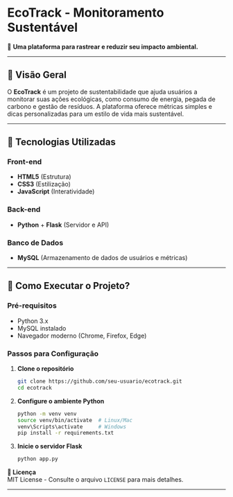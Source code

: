 # **EcoTrack - Monitoramento Sustentável**  

🌱 **Uma plataforma para rastrear e reduzir seu impacto ambiental.**  

---  

## **📌 Visão Geral**  
O **EcoTrack** é um projeto de sustentabilidade que ajuda usuários a monitorar suas ações ecológicas, como consumo de energia, pegada de carbono e gestão de resíduos. A plataforma oferece métricas simples e dicas personalizadas para um estilo de vida mais sustentável.  

---  

## **🚀 Tecnologias Utilizadas**  

### **Front-end**  
- **HTML5** (Estrutura)  
- **CSS3** (Estilização)  
- **JavaScript** (Interatividade)  

### **Back-end**  
- **Python** + **Flask** (Servidor e API)  

### **Banco de Dados**  
- **MySQL** (Armazenamento de dados de usuários e métricas)  

---  

## **🔧 Como Executar o Projeto?**  

### **Pré-requisitos**  
- Python 3.x  
- MySQL instalado  
- Navegador moderno (Chrome, Firefox, Edge)  

### **Passos para Configuração**  

1. **Clone o repositório**  
   ```bash  
   git clone https://github.com/seu-usuario/ecotrack.git  
   cd ecotrack  
   ```  

2. **Configure o ambiente Python**  
   ```bash  
   python -m venv venv  
   source venv/bin/activate  # Linux/Mac  
   venv\Scripts\activate     # Windows  
   pip install -r requirements.txt  
   ```  


3. **Inicie o servidor Flask**  
   ```bash  
   python app.py  
   ```  

**📄 Licença**  
MIT License - Consulte o arquivo `LICENSE` para mais detalhes.  

---  

